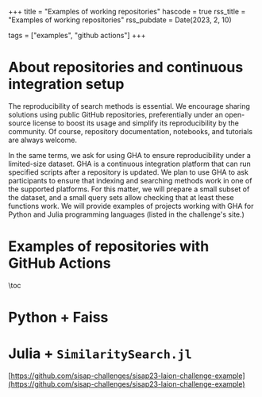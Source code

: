 +++
title = "Examples of working repositories"
hascode = true
rss_title = "Examples of working repositories"
rss_pubdate = Date(2023, 2, 10)

tags = ["examples", "github actions"]
+++

# About repositories and continuous integration setup
The reproducibility of search methods is essential. We encourage sharing solutions using public GitHub repositories, preferentially under an open-source license to boost its usage and simplify its reproducibility by the community. Of course, repository documentation, notebooks, and tutorials are always welcome.

In the same terms, we ask for using GHA to ensure reproducibility under a limited-size dataset. GHA is a continuous integration platform that can run specified scripts after a repository is updated. We plan to use GHA to ask participants to ensure that indexing and searching methods work in one of the supported platforms. For this matter, we will prepare a small subset of the dataset, and a small query sets allow checking that at least these functions work. We will provide examples of projects working with GHA for Python and Julia programming languages (listed in the challenge's site.)

# Examples of repositories with GitHub Actions 

\toc

# Python + Faiss

# Julia + `SimilaritySearch.jl`
[https://github.com/sisap-challenges/sisap23-laion-challenge-example](https://github.com/sisap-challenges/sisap23-laion-challenge-example)

